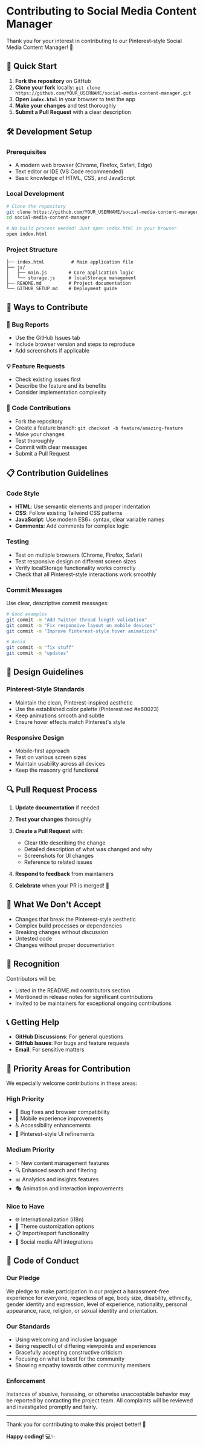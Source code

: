 # Contributing to Social Media Content Manager

Thank you for your interest in contributing to our Pinterest-style Social Media Content Manager! 🎉

## 🚀 Quick Start

1. **Fork the repository** on GitHub
2. **Clone your fork** locally: `git clone https://github.com/YOUR_USERNAME/social-media-content-manager.git`
3. **Open `index.html`** in your browser to test the app
4. **Make your changes** and test thoroughly
5. **Submit a Pull Request** with a clear description

## 🛠️ Development Setup

### Prerequisites
- A modern web browser (Chrome, Firefox, Safari, Edge)
- Text editor or IDE (VS Code recommended)
- Basic knowledge of HTML, CSS, and JavaScript

### Local Development
```bash
# Clone the repository
git clone https://github.com/YOUR_USERNAME/social-media-content-manager.git
cd social-media-content-manager

# No build process needed! Just open index.html in your browser
open index.html
```

### Project Structure
```
├── index.html          # Main application file
├── js/
│   ├── main.js        # Core application logic
│   └── storage.js     # localStorage management
├── README.md          # Project documentation
└── GITHUB_SETUP.md    # Deployment guide
```

## 🎯 Ways to Contribute

### 🐛 Bug Reports
- Use the GitHub Issues tab
- Include browser version and steps to reproduce
- Add screenshots if applicable

### 💡 Feature Requests
- Check existing issues first
- Describe the feature and its benefits
- Consider implementation complexity

### 🔧 Code Contributions
- Fork the repository
- Create a feature branch: `git checkout -b feature/amazing-feature`
- Make your changes
- Test thoroughly
- Commit with clear messages
- Submit a Pull Request

## 📋 Contribution Guidelines

### Code Style
- **HTML**: Use semantic elements and proper indentation
- **CSS**: Follow existing Tailwind CSS patterns
- **JavaScript**: Use modern ES6+ syntax, clear variable names
- **Comments**: Add comments for complex logic

### Testing
- Test on multiple browsers (Chrome, Firefox, Safari)
- Test responsive design on different screen sizes
- Verify localStorage functionality works correctly
- Check that all Pinterest-style interactions work smoothly

### Commit Messages
Use clear, descriptive commit messages:
```bash
# Good examples
git commit -m "Add Twitter thread length validation"
git commit -m "Fix responsive layout on mobile devices"
git commit -m "Improve Pinterest-style hover animations"

# Avoid
git commit -m "fix stuff"
git commit -m "updates"
```

## 🎨 Design Guidelines

### Pinterest-Style Standards
- Maintain the clean, Pinterest-inspired aesthetic
- Use the established color palette (Pinterest red #e60023)
- Keep animations smooth and subtle
- Ensure hover effects match Pinterest's style

### Responsive Design
- Mobile-first approach
- Test on various screen sizes
- Maintain usability across all devices
- Keep the masonry grid functional

## 🔍 Pull Request Process

1. **Update documentation** if needed
2. **Test your changes** thoroughly
3. **Create a Pull Request** with:
   - Clear title describing the change
   - Detailed description of what was changed and why
   - Screenshots for UI changes
   - Reference to related issues

4. **Respond to feedback** from maintainers
5. **Celebrate** when your PR is merged! 🎉

## 🚫 What We Don't Accept

- Changes that break the Pinterest-style aesthetic
- Complex build processes or dependencies
- Breaking changes without discussion
- Untested code
- Changes without proper documentation

## 🌟 Recognition

Contributors will be:
- Listed in the README.md contributors section
- Mentioned in release notes for significant contributions
- Invited to be maintainers for exceptional ongoing contributions

## 📞 Getting Help

- **GitHub Discussions**: For general questions
- **GitHub Issues**: For bugs and feature requests
- **Email**: For sensitive matters

## 🎯 Priority Areas for Contribution

We especially welcome contributions in these areas:

### High Priority
- 🐛 Bug fixes and browser compatibility
- 📱 Mobile experience improvements
- ♿ Accessibility enhancements
- 🎨 Pinterest-style UI refinements

### Medium Priority
- ✨ New content management features
- 🔍 Enhanced search and filtering
- 📊 Analytics and insights features
- 🎭 Animation and interaction improvements

### Nice to Have
- 🌐 Internationalization (i18n)
- 🎨 Theme customization options
- 📋 Import/export functionality
- 🔗 Social media API integrations

## 📜 Code of Conduct

### Our Pledge
We pledge to make participation in our project a harassment-free experience for everyone, regardless of age, body size, disability, ethnicity, gender identity and expression, level of experience, nationality, personal appearance, race, religion, or sexual identity and orientation.

### Our Standards
- Using welcoming and inclusive language
- Being respectful of differing viewpoints and experiences
- Gracefully accepting constructive criticism
- Focusing on what is best for the community
- Showing empathy towards other community members

### Enforcement
Instances of abusive, harassing, or otherwise unacceptable behavior may be reported by contacting the project team. All complaints will be reviewed and investigated promptly and fairly.

---

Thank you for contributing to make this project better! 🙏

**Happy coding!** 💻✨